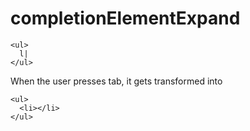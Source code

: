 # completionElementExpand

```
<ul>
  l|
</ul>
```

When the user presses tab, it gets transformed into

```
<ul>
  <li></li>
</ul>
```
